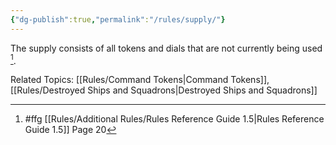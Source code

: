 ```yaml
---
{"dg-publish":true,"permalink":"/rules/supply/"}
---
```


The supply consists of all tokens and dials that are not currently being used [^1].

Related Topics: [[Rules/Command Tokens\|Command Tokens]], [[Rules/Destroyed Ships and Squadrons\|Destroyed Ships and Squadrons]]

[^1]: #ffg [[Rules/Additional Rules/Rules Reference Guide 1.5\|Rules Reference Guide 1.5]] Page 20